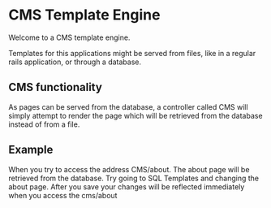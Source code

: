 CMS Template Engine
===================

Welcome to a CMS template engine.

Templates for this applications might be served from files, like in a regular rails application, or through a database.

CMS functionality
-----------------

As pages can be served from the database, a controller called CMS will simply attempt to render the page which will be retrieved from the database instead of from a file.

Example
-------
When you try to access the address CMS/about. The about page will be retrieved from the database. Try going to SQL Templates and changing the about page. After you save your changes will be reflected immediately when you access the cms/about